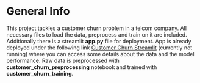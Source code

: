 # General Info
This project tackles a customer churn problem in a telcom company. All necessary files to load the data, preprocess and train on it are included. 
Additionally there is a streamlit **app.py** file for deployment. App is already deployed under the following link [Customer Churn Streamlit](https://share.streamlit.io/twrzeszcz/customer-churn-streamlit/main/app.py) (currently not running) where you can access some details about the data and the model performance. Raw data is preprocessed with **customer_churn_preprocessing** notebook and trained with **customer_churn_training**.
